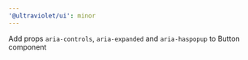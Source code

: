 ```yaml
---
'@ultraviolet/ui': minor
---
```


Add props `aria-controls`, `aria-expanded` and `aria-haspopup` to Button component
